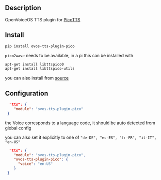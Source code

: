 ## Description

OpenVoiceOS TTS plugin for [PicoTTS](https://github.com/naggety/picotts)

## Install

```bash
pip install ovos-tts-plugin-pico
```

`pico2wave` needs to be available, in a pi this can be installed with

```bash
apt-get install libttspico0
apt-get install libttspico-utils
```

you can also install from [source](https://github.com/naggety/picotts)


## Configuration


```json
  "tts": {
    "module": "ovos-tts-plugin-pico"
 }
```

the Voice corresponds to a language code, it should be auto detected from global config

you can also set it explicitly to one of `"de-DE", "es-ES", "fr-FR", "it-IT", "en-US"`


```json
  "tts": {
    "module": "ovos-tts-plugin-pico",
    "ovos-tts-plugin-pico": {
      "voice": "en-US"
    }
 }
```
